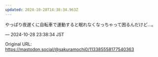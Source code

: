 ```yaml
---
updated: 2024-10-28T14:38:34.963Z
---
```


<p>やっぱり夜遅くに自転車で運動すると眠れなくなっちゃって困るんだけど…。</p>

&mdash; 2024-10-28 23:38:34 JST

Original URL: https://mastodon.social/@sakuramochi0/113385558177540363
